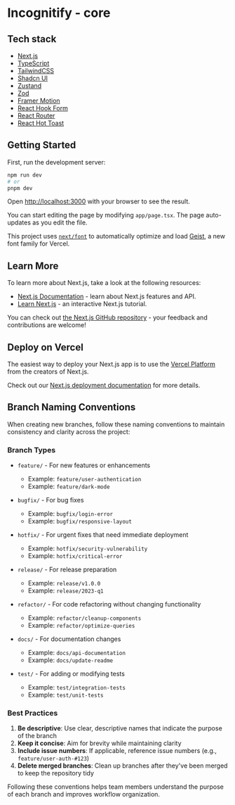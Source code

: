 # Incognitify - core
## Tech stack

- [Next.js](https://nextjs.org/)
- [TypeScript](https://www.typescriptlang.org/)
- [TailwindCSS](https://tailwindcss.com/)
- [Shadcn UI](https://ui.shadcn.com/)
- [Zustand](https://github.com/pmndrs/zustand)
- [Zod](https://github.com/colinhacks/zod)
- [Framer Motion](https://www.framer.com/motion/)
- [React Hook Form](https://react-hook-form.com/)
- [React Router](https://reactrouter.com/)
- [React Hot Toast](https://react-hot-toast.com/)


## Getting Started

First, run the development server:

```bash
npm run dev
# or
pnpm dev

```

Open [http://localhost:3000](http://localhost:3000) with your browser to see the result.

You can start editing the page by modifying `app/page.tsx`. The page auto-updates as you edit the file.

This project uses [`next/font`](https://nextjs.org/docs/app/building-your-application/optimizing/fonts) to automatically optimize and load [Geist](https://vercel.com/font), a new font family for Vercel.

## Learn More

To learn more about Next.js, take a look at the following resources:

- [Next.js Documentation](https://nextjs.org/docs) - learn about Next.js features and API.
- [Learn Next.js](https://nextjs.org/learn) - an interactive Next.js tutorial.

You can check out [the Next.js GitHub repository](https://github.com/vercel/next.js) - your feedback and contributions are welcome!

## Deploy on Vercel

The easiest way to deploy your Next.js app is to use the [Vercel Platform](https://vercel.com/new?utm_medium=default-template&filter=next.js&utm_source=create-next-app&utm_campaign=create-next-app-readme) from the creators of Next.js.

Check out our [Next.js deployment documentation](https://nextjs.org/docs/app/building-your-application/deploying) for more details.

## Branch Naming Conventions

When creating new branches, follow these naming conventions to maintain consistency and clarity across the project:

### Branch Types

- `feature/` - For new features or enhancements
  - Example: `feature/user-authentication`
  - Example: `feature/dark-mode`

- `bugfix/` - For bug fixes
  - Example: `bugfix/login-error`
  - Example: `bugfix/responsive-layout`

- `hotfix/` - For urgent fixes that need immediate deployment
  - Example: `hotfix/security-vulnerability`
  - Example: `hotfix/critical-error`

- `release/` - For release preparation
  - Example: `release/v1.0.0`
  - Example: `release/2023-q1`

- `refactor/` - For code refactoring without changing functionality
  - Example: `refactor/cleanup-components`
  - Example: `refactor/optimize-queries`

- `docs/` - For documentation changes
  - Example: `docs/api-documentation`
  - Example: `docs/update-readme`

- `test/` - For adding or modifying tests
  - Example: `test/integration-tests`
  - Example: `test/unit-tests`

### Best Practices

1. **Be descriptive**: Use clear, descriptive names that indicate the purpose of the branch
2. **Keep it concise**: Aim for brevity while maintaining clarity
3. **Include issue numbers**: If applicable, reference issue numbers (e.g., `feature/user-auth-#123`)
4. **Delete merged branches**: Clean up branches after they've been merged to keep the repository tidy

Following these conventions helps team members understand the purpose of each branch and improves workflow organization.
